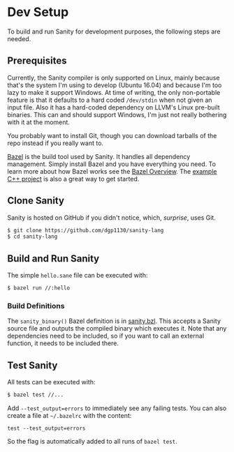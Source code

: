 # Dev Setup

To build and run Sanity for development purposes, the following steps are needed.

## Prerequisites

Currently, the Sanity compiler is only supported on Linux, mainly because that's the system I'm using to develop (Ubuntu
16.04) and because I'm too lazy to make it support Windows. At time of writing, the only non-portable feature is that it
defaults to a hard coded `/dev/stdin` when not given an input file. Also it has a hard-coded dependency on LLVM's Linux
pre-built binaries. This can and should support Windows, I'm just not really bothering with it at the moment.

You probably want to install Git, though you can download tarballs of the repo instead if you really want to.

[Bazel](https://bazel.build/) is the build tool used by Sanity. It handles all dependency management. Simply install
Bazel and you have everything you need. To learn more about how Bazel works see the
[Bazel Overview](https://docs.bazel.build/versions/master/bazel-overview.html). The
[example C++ project](https://docs.bazel.build/versions/master/tutorial/cpp.html) is also a great way to get started.

## Clone Sanity

Sanity is hosted on GitHub if you didn't notice, which, *surprise*, uses Git.

```bash
$ git clone https://github.com/dgp1130/sanity-lang
$ cd sanity-lang
```

## Build and Run Sanity

The simple `hello.sane` file can be executed with:

```bash
$ bazel run //:hello
```

### Build Definitions

The `sanity_binary()` Bazel definition is in [sanity.bzl](../build_defs/sanity.bzl). This accepts a Sanity source file
and outputs the compiled binary which executes it. Note that any dependencies need to be included, so if you want to
call an external function, it needs to be included there.

## Test Sanity

All tests can be executed with:

```bash
$ bazel test //...
```

Add `--test_output=errors` to immediately see any failing tests. You can also create a file at `~/.bazelrc` with the
content:

```
test --test_output=errors
```

So the flag is automatically added to all runs of `bazel test`.